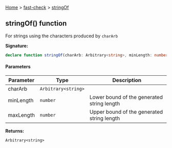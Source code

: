 [Home](/) &gt; [fast-check](../fast-check.md) &gt; [stringOf](stringOf_3.md)

## stringOf() function

For strings using the characters produced by `charArb`

<b>Signature:</b>

```typescript
declare function stringOf(charArb: Arbitrary<string>, minLength: number, maxLength: number): Arbitrary<string>;
```

#### Parameters

|  Parameter | Type | Description |
|  --- | --- | --- |
|  charArb | <code>Arbitrary&lt;string&gt;</code> |  |
|  minLength | <code>number</code> | Lower bound of the generated string length |
|  maxLength | <code>number</code> | Upper bound of the generated string length |

<b>Returns:</b>

`Arbitrary<string>`

